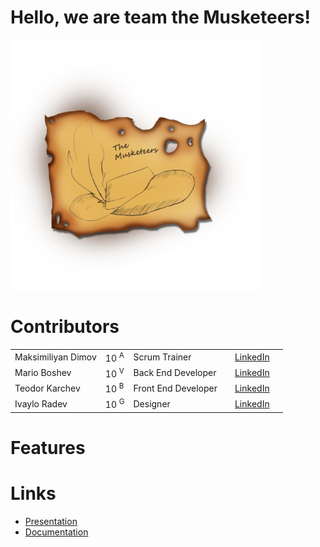 # Hello, we are team the Musketeers!
<img src="pictures/logo.png" width="400px" height="400px">

# Contributors

<table style="width:100%">
  <tr>
    <td>Maksimiliyan Dimov</td>
    <td>10 <sup>A</sup></td>
    <td>Scrum Trainer</td>
    <td><MKDimov19@codingburgas.bg></td>
    <td><a href="https://www.linkedin.com/in/maximilian-dimov-5105a722b/">LinkedIn</a><td>
    
  </tr>
   </tr>
  <tr>
    <td>Mario Boshev</td>
    <td>10 <sup>V</sup></td>
    <td>Back End Developer</td>
    <td><MVBoshev19@codingburgas.bg></td>
    <td><a href="https://www.linkedin.com/in/mario-boshev-2b1360231/">LinkedIn</a><td>
    
  </tr>
    <tr>
    <td>Teodor Karchev</td>
    <td>10 <sup>B</sup></td>
    <td>Front End Developer</td>
    <td><TTKarchev19@codingburgas.bg></td>
    <td><a href="https://www.linkedin.com/in/teodor-karchev-53968222b/">LinkedIn</a><td>
    
  </tr>
   <tr>
    <td>Ivaylo Radev</td>
    <td>10 <sup>G</sup></td>
    <td>Designer</td>
    <td><IMRadev19@codingburgas.bg></td>
    <td><a href="https://www.linkedin.com/in/ivaylo-radev-969318231/">LinkedIn</a><td>
</table>

# Features


# Links

* [Presentation]()
* [Documentation]()


